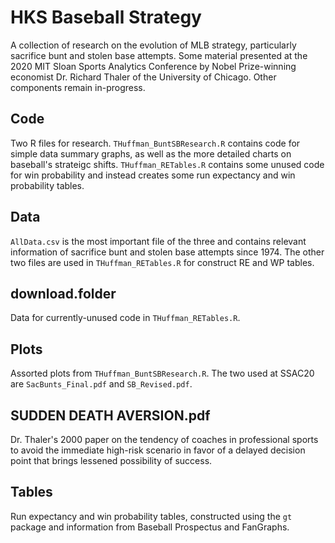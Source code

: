 # HKS Baseball Strategy

A collection of research on the evolution of MLB strategy, particularly sacrifice bunt and stolen base attempts. Some material presented at the 2020 MIT Sloan Sports Analytics Conference by Nobel Prize-winning economist Dr. Richard Thaler of the University of Chicago. Other components remain in-progress.

## Code

Two R files for research. `THuffman_BuntSBResearch.R` contains code for simple data summary graphs, as well as the more detailed charts on baseball's strateigc shifts. `THuffman_RETables.R` contains some unused code for win probability and instead creates some run expectancy and win probability tables.

## Data

`AllData.csv` is the most important file of the three and contains relevant information of sacrifice bunt and stolen base attempts since 1974. The other two files are used in `THuffman_RETables.R` for construct RE and WP tables.

## download.folder

Data for currently-unused code in `THuffman_RETables.R`.

## Plots

Assorted plots from `THuffman_BuntSBResearch.R`. The two used at SSAC20 are `SacBunts_Final.pdf` and `SB_Revised.pdf`.

## SUDDEN DEATH AVERSION.pdf

Dr. Thaler's 2000 paper on the tendency of coaches in professional sports to avoid the immediate high-risk scenario in favor of a delayed decision point that brings lessened possibility of success.

## Tables

Run expectancy and win probability tables, constructed using the `gt` package and information from Baseball Prospectus and FanGraphs.